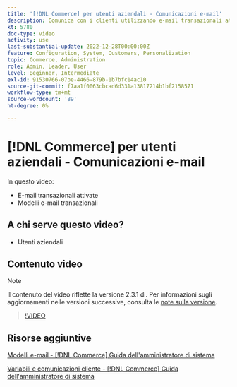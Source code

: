 ```yaml
---
title: '[!DNL Commerce] per utenti aziendali - Comunicazioni e-mail'
description: Comunica con i clienti utilizzando e-mail transazionali attivate dalle loro azioni sulla vetrina. Personalizza e configura i modelli e-mail per il tuo archivio.
kt: 5780
doc-type: video
activity: use
last-substantial-update: 2022-12-28T00:00:00Z
feature: Configuration, System, Customers, Personalization
topic: Commerce, Administration
role: Admin, Leader, User
level: Beginner, Intermediate
exl-id: 91530766-07be-4466-879b-1b7bfc14ac10
source-git-commit: f7aa1f0063cbcad6d331a13817214b1bf2158571
workflow-type: tm+mt
source-wordcount: '89'
ht-degree: 0%

---
```


# [!DNL Commerce] per utenti aziendali - Comunicazioni e-mail

In questo video:

- E-mail transazionali attivate
- Modelli e-mail transazionali

## A chi serve questo video?

- Utenti aziendali

## Contenuto video

>[!NOTE]
>
>Il contenuto del video riflette la versione 2.3.1 di. Per informazioni sugli aggiornamenti nelle versioni successive, consulta le [note sulla versione](https://experienceleague.adobe.com/docs/commerce-operations/release/notes/overview.html?lang=it).

>[!VIDEO](https://video.tv.adobe.com/v/36190?quality=12&learn=on)

## Risorse aggiuntive

[Modelli e-mail - [!DNL Commerce] Guida dell&#39;amministratore di sistema](https://experienceleague.adobe.com/docs/commerce-admin/systems/communications/email-templates.html?lang=it)

[Variabili e comunicazioni cliente - [!DNL Commerce] Guida dell&#39;amministratore di sistema](https://experienceleague.adobe.com/docs/commerce-admin/systems/introduction.html?lang=it#variables-and-customer-communications)

